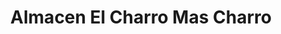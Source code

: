 ---
title: "Almacen El Charro Mas Charro"
url: /quetzaltenango/almacen-el-charro-mas-charro/
shop: Allgemein
---